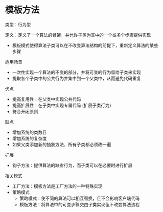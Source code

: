 # 模板方法

类型：行为型

定义：定义了一个算法的骨架，并允许子类为其中的一个或多个步骤提供实现

- 模板模式使得算法子类可以在不改变算法结构的前提下，重新定义算法的某些步骤

适用场景
- 一次性实现一个算法的不变的部分，并将可变的行为留给子类来实现
- 提取各个子类中的公共行为并集中到一个父类中，从而避免代码重复

优点
- 提高复用性：在父类中实现公共代码
- 提高扩展性：在子类中实现专属代码 (扩展子类行为)
- 符合开闭原则

缺点
- 增加系统的类数目
- 增加系统的复杂度
- 如果父类添加新的抽象方法，所有子类都必须改一遍

扩展
- 钩子方法：提供算法的缺省行为，而子类可以在必要时进行扩展

相关模式

- 工厂方法：模板方法是工厂方法的一种特殊实现
- 策略模式
  - 策略模式：使不同的算法可以相互替换，且不会影响客户端代码
  - 模板方法：将算法中的可变步骤交由子类实现但不改变算法流程
